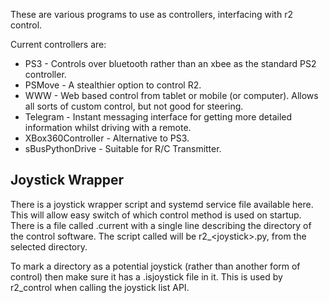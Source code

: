 These are various programs to use as controllers, interfacing with r2 control.

Current controllers are:

* PS3 - Controls over bluetooth rather than an xbee as the standard PS2 controller.
* PSMove - A stealthier option to control R2.
* WWW - Web based control from tablet or mobile (or computer). Allows all sorts of custom control, but not good for steering.
* Telegram - Instant messaging interface for getting more detailed information whilst driving with a remote.
* XBox360Controller - Alternative to PS3.
* sBusPythonDrive - Suitable for R/C Transmitter.


## Joystick Wrapper

There is a joystick wrapper script and systemd service file available here. This will allow easy switch of which control
method is used on startup. There is a file called .current with a single line describing the directory of the control 
software. The script called will be r2\_\<joystick\>.py, from the selected directory.

To mark a directory as a potential joystick (rather than another form of control) then make sure it has a .isjoystick file in it.
This is used by r2\_control when calling the joystick list API.


